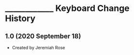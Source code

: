 ____________ Keyboard Change History
=======================

1.0 (2020 September 18)
-----------------

* Created by Jeremiah Rose
